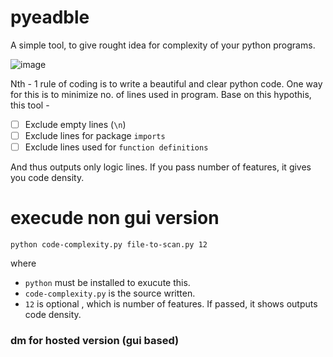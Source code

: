 # pyeadble
A simple tool, to give rought idea for complexity of your python programs.

![image](https://user-images.githubusercontent.com/5060113/150646611-cf38938e-3bc7-449d-b3e1-f190c05af288.png)

Nth - 1 rule of coding is to write a beautiful and clear python code. One way for this is to minimize no. of lines used in program.
Base on this hypothis, this tool - 

- [ ] Exclude empty lines (`\n`)
- [ ] Exclude lines for package `imports`
- [ ] Exclude lines used for `function definitions`

And thus outputs only logic lines. If you pass number of features, it gives you code density. 

# execude non gui version

```
python code-complexity.py file-to-scan.py 12
```

where 
- `python` must be installed to exucute this.
- `code-complexity.py` is the source written.
- `12` is optional , which is number of features. If passed, it shows outputs code density.

### dm for hosted version (gui based)
